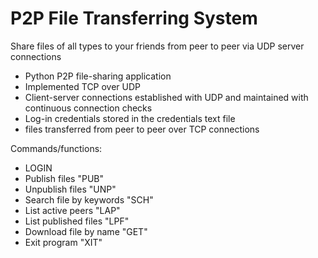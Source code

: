# P2P File Transferring System

Share files of all types to your friends from peer to peer via UDP server connections

- Python P2P file-sharing application
- Implemented TCP over UDP
- Client-server connections established with UDP and maintained with continuous connection checks
- Log-in credentials stored in the credentials text file
- files transferred from peer to peer over TCP connections

  

Commands/functions:

- LOGIN
- Publish files "PUB"
- Unpublish files "UNP"
- Search file by keywords "SCH"
- List active peers "LAP"
- List published files "LPF"
- Download file by name "GET"
- Exit program "XIT"
